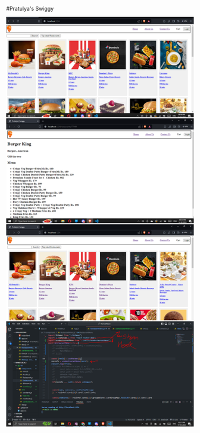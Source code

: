 #Pratulya's Swiggy

![alt text](image.png)
![alt text](image-1.png)
![alt text](image-2.png)
![alt text](image-3.png)